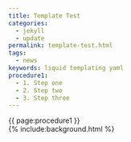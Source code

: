 ```yaml
---
title: Template Test
categories:
  - jekyll
  - update
permalink: template-test.html
tags:
  - news
keywords: liquid templating yaml  
procedure1:    
  - 1. Step one    
  - 2. Step two    
  - 3. Step three   
---  
```

  
{{ page:procedure1 }}    
{% include:background.html %}  